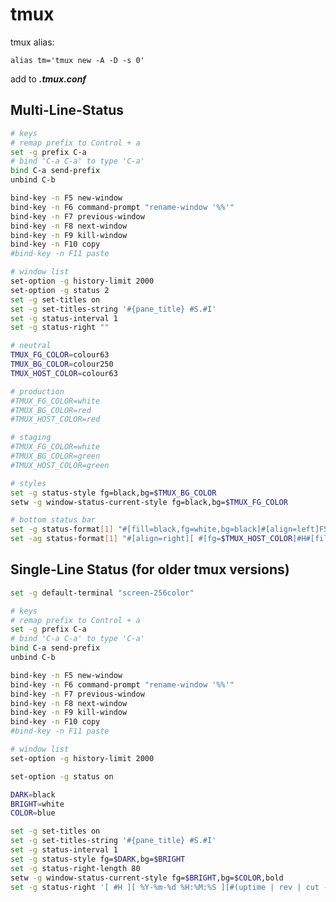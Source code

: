 # tmux

tmux alias:

```alias tm='tmux new -A -D -s 0'```

add to ***.tmux.conf***

## Multi-Line-Status

```bash
# keys
# remap prefix to Control + a
set -g prefix C-a
# bind 'C-a C-a' to type 'C-a'
bind C-a send-prefix
unbind C-b

bind-key -n F5 new-window
bind-key -n F6 command-prompt "rename-window '%%'"
bind-key -n F7 previous-window
bind-key -n F8 next-window
bind-key -n F9 kill-window
bind-key -n F10 copy
#bind-key -n F11 paste

# window list
set-option -g history-limit 2000
set-option -g status 2
set -g set-titles on
set -g set-titles-string '#{pane_title} #S.#I'
set -g status-interval 1
set -g status-right ""

# neutral
TMUX_FG_COLOR=colour63
TMUX_BG_COLOR=colour250
TMUX_HOST_COLOR=colour63

# production
#TMUX_FG_COLOR=white
#TMUX_BG_COLOR=red
#TMUX_HOST_COLOR=red

# staging
#TMUX_FG_COLOR=white
#TMUX_BG_COLOR=green
#TMUX_HOST_COLOR=green

# styles
set -g status-style fg=black,bg=$TMUX_BG_COLOR
setw -g window-status-current-style fg=black,bg=$TMUX_FG_COLOR

# bottom status bar
set -g status-format[1] "#[fill=black,fg=white,bg=black]#[align=left]F5 New | F6 Title | F7/F8 Prev/Next | F9 Kill | F10 Copy"
set -ag status-format[1] "#[align=right][ #[fg=$TMUX_HOST_COLOR]#H#[fill=black,fg=white,bg=black] ][ %Y-%m-%d %H:%M:%S ][#(uptime | rev | cut -d':' -f1 | rev | sed s/,//g) ]"
```

## Single-Line Status (for older tmux versions)

```bash
set -g default-terminal "screen-256color"

# keys
# remap prefix to Control + a
set -g prefix C-a
# bind 'C-a C-a' to type 'C-a'
bind C-a send-prefix
unbind C-b

bind-key -n F5 new-window
bind-key -n F6 command-prompt "rename-window '%%'"
bind-key -n F7 previous-window
bind-key -n F8 next-window
bind-key -n F9 kill-window
bind-key -n F10 copy
#bind-key -n F11 paste

# window list
set-option -g history-limit 2000

set-option -g status on

DARK=black
BRIGHT=white
COLOR=blue

set -g set-titles on
set -g set-titles-string '#{pane_title} #S.#I'
set -g status-interval 1
set -g status-style fg=$DARK,bg=$BRIGHT
set -g status-right-length 80
setw -g window-status-current-style fg=$BRIGHT,bg=$COLOR,bold
set -g status-right '[ #H ][ %Y-%m-%d %H:%M:%S ][#(uptime | rev | cut -d":" -f1 | rev | sed s/,//g) ]'
```


